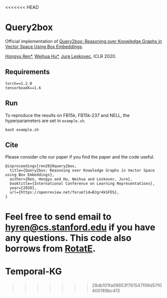 <<<<<<< HEAD
# Query2box
Official implementation of [Query2box: Reasoning over Knowledge Graphs in Vector Space Using Box Embeddings](https://openreview.net/forum?id=BJgr4kSFDS).

[Hongyu Ren*](http://hyren.me), [Weihua Hu*](http://web.stanford.edu/~weihuahu/), [Jure Leskovec](https://cs.stanford.edu/people/jure/index.html), ICLR 2020.

## Requirements
```
torch==1.2.0
tensorboadX==1.6
```

## Run
To reproduce the results on FB15k, FB15k-237 and NELL, the hyperparameters are set in `example.sh`.
```
bash example.sh
```

## Cite
Please consider cite our paper if you find the paper and the code useful.
```
@inproceedings{ren2020query2box,
  title={Query2box: Reasoning over Knowledge Graphs in Vector Space using Box Embeddings},
  author={Ren, Hongyu and Hu, Weihua and Leskovec, Jure},
  booktitle={International Conference on Learning Representations},
  year={2020},
  url={https://openreview.net/forum?id=BJgr4kSFDS},
}
```

Feel free to send email to hyren@cs.stanford.edu if you have any questions. This code also borrows from [RotatE](https://github.com/DeepGraphLearning/KnowledgeGraphEmbedding).
=======
# Temporal-KG
>>>>>>> 28db101fa09853f761547f99d57f0400189bc413
